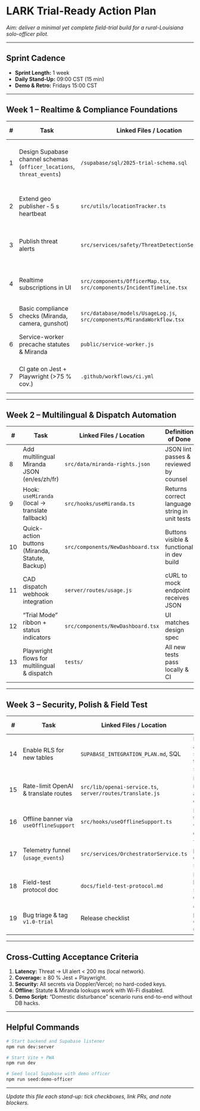 # LARK Trial-Ready Action Plan  
_Aim: deliver a minimal yet complete field-trial build for a rural-Louisiana solo-officer pilot._

---

## Sprint Cadence
* **Sprint Length:** 1 week  
* **Daily Stand-Up:** 09:00 CST (15 min)  
* **Demo & Retro:** Fridays 15:00 CST  

---

## Week 1 – Realtime & Compliance Foundations

| # | Task | Linked Files / Location | Definition of Done |
|---|------|------------------------|--------------------|
| 1 | Design Supabase channel schemas (`officer_locations`, `threat_events`) | `/supabase/sql/2025-trial-schema.sql` | SQL migration merged & visible in Supabase dashboard |
| 2 | Extend geo publisher ‑ 5 s heartbeat | `src/utils/locationTracker.ts` | Emits correct JSON validated via Supabase console |
| 3 | Publish threat alerts | `src/services/safety/ThreatDetectionService.ts` | Simulated gunshot triggers message in `threat_events` |
| 4 | Realtime subscriptions in UI | `src/components/OfficerMap.tsx`, `src/components/IncidentTimeline.tsx` | Toast + map marker appear <200 ms on local LAN |
| 5 | Basic compliance checks (Miranda, camera, gunshot) | `src/database/models/UsageLog.js`, `src/components/MirandaWorkflow.tsx` | Unit tests verify row insertions |
| 6 | Service-worker precache statutes & Miranda | `public/service-worker.js` | Chrome DevTools offline shows cache hits |
| 7 | CI gate on Jest + Playwright (>75 % cov.) | `.github/workflows/ci.yml` | PR blocked if tests fail or coverage <75 % |

---

## Week 2 – Multilingual & Dispatch Automation

| # | Task | Linked Files / Location | Definition of Done |
|---|------|------------------------|--------------------|
| 8 | Add multilingual Miranda JSON (en/es/zh/fr) | `src/data/miranda-rights.json` | JSON lint passes & reviewed by counsel |
| 9 | Hook: `useMiranda` (local → translate fallback) | `src/hooks/useMiranda.ts` | Returns correct language string in unit tests |
|10 | Quick-action buttons (Miranda, Statute, Backup) | `src/components/NewDashboard.tsx` | Buttons visible & functional in dev build |
|11 | CAD dispatch webhook integration | `server/routes/usage.js` | cURL to mock endpoint receives JSON |
|12 | “Trial Mode” ribbon + status indicators | `src/components/NewDashboard.tsx` | UI matches design spec |
|13 | Playwright flows for multilingual & dispatch | `tests/` | All new tests pass locally & CI |

---

## Week 3 – Security, Polish & Field Test

| # | Task | Linked Files / Location | Definition of Done |
|---|------|------------------------|--------------------|
|14 | Enable RLS for new tables | `SUPABASE_INTEGRATION_PLAN.md`, SQL | Policies applied; select/insert tests succeed |
|15 | Rate-limit OpenAI & translate routes | `src/lib/openai-service.ts`, `server/routes/translate.js` | Burst test returns 429 after limits exceeded |
|16 | Offline banner via `useOfflineSupport` | `src/hooks/useOfflineSupport.ts` | Banner toggles when Wi-Fi disabled |
|17 | Telemetry funnel (`usage_events`) | `src/services/OrchestratorService.ts` | Table populated during smoke test |
|18 | Field-test protocol doc | `docs/field-test-protocol.md` | Pilot officers briefed & sign-off obtained |
|19 | Bug triage & tag `v1.0-trial` | Release checklist | Git tag pushed; CHANGELOG updated |

---

## Cross-Cutting Acceptance Criteria
1. **Latency:** Threat → UI alert < 200 ms (local network).  
2. **Coverage:** ≥ 80 % Jest + Playwright.  
3. **Security:** All secrets via Doppler/Vercel; no hard-coded keys.  
4. **Offline:** Statute & Miranda lookups work with Wi-Fi disabled.  
5. **Demo Script:** “Domestic disturbance” scenario runs end-to-end without DB hacks.

---

## Helpful Commands
```bash
# Start backend and Supabase listener
npm run dev:server

# Start Vite + PWA
npm run dev

# Seed local Supabase with demo officer
npm run seed:demo-officer
```

---

_Update this file each stand-up: tick checkboxes, link PRs, and note blockers._
